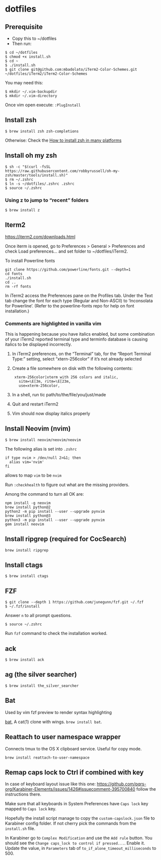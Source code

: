 # dotfiles

## Prerequisite

- Copy this to ~/dotfiles
- Then run:


```
$ cd ~/dotfiles
$ chmod +x install.sh
$ cd ~
$ ./install.sh
$ git clone git@github.com:mbadolato/iTerm2-Color-Schemes.git ~/dotfiles/iTerm2/iTerm2-Color-Schemes
```

You may need this:
```
$ mkdir ~/.vim-backupdir
$ mkdir ~/.vim-directory
```

Once vim open execute: `:PlugInstall`

## Install zsh

```
$ brew install zsh zsh-completions
```

Otherwise:
Check the [How to install zsh in many platforms](https://github.com/robbyrussell/oh-my-zsh/wiki/Installing-ZSH#how-to-install-zsh-in-many-platforms)

## Install oh my zsh

```
$ sh -c "$(curl -fsSL https://raw.githubusercontent.com/robbyrussell/oh-my-zsh/master/tools/install.sh)"
$ rm ~/.zshrc
$ ln -s ~/dotfiles/.zshrc .zshrc
$ source ~/.zshrc
```

### Using z to jump to “recent” folders

```
$ brew install z
```

## Iterm2

https://iterm2.com/downloads.html

Once iterm is opened, go to Preferences > General > Preferences and check Load preferences... and set folder to ~/dotfiles/iTerm2.

To install Powerline fonts

```
git clone https://github.com/powerline/fonts.git --depth=1
cd fonts
./install.sh
cd ..
rm -rf fonts
```

In iTerm2 access the Preferences pane on the Profiles tab.
Under the Text tab change the font for each type (Regular and Non-ASCII) to ‘Inconsolata for Powerline’. (Refer to the powerline-fonts repo for help on font installation.)

### Comments are highlighted in vanilla vim

This is happening because you have italics enabled, but some combination of your iTerm2 reported terminal type and terminfo database is causing italics to be displayed incorrectly.

1. In iTerm2 preferences, on the “Terminal” tab, for the “Report Terminal Type:” setting, select “xtern-256color” if it’s not already selected
2. Create a file somewhere on disk with the following contents:

        xterm-256color|xterm with 256 colors and italic,
          sitm=\E[3m, ritm=\E[23m,
          use=xterm-256color,
3. In a shell, run tic path/to/the/file/you/just/made
4. Quit and restart iTerm2
5. Vim should now display italics properly

## Install Neovim (nvim)

```
$ brew install neovim/neovim/neovim
```

The following alias is set into `.zshrc`
```
if type nvim > /dev/null 2>&1; then
  alias vim='nvim'
fi
```
allows to map `vim` to be `nvim`

Run `:checkhealth` to figure out what are the missing providers.

Among the command to turn all OK are:

```
npm install -g neovim
brew install python@2
python2 -m pip install --user --upgrade pynvim
brew install python@3
python3 -m pip install --user --upgrade pynvim
gem install neovim
```

## Install ripgrep (required for CocSearch)

```
brew install ripgrep
```

## Install ctags

```
$ brew install ctags
```

## FZF

```
$ git clone --depth 1 https://github.com/junegunn/fzf.git ~/.fzf
$ ~/.fzf/install
```

Answer `n` to all prompt questions.

```
$ source ~/.zshrc
```

Run `fzf` command to check the installation worked.

## ack

```
$ brew install ack
```

## ag (the silver searcher)

```
$ brew install the_silver_searcher
```

## Bat

Used by vim fzf preview to render syntax highlighting

[bat](https://github.com/sharkdp/bat), A cat(1) clone with wings. `brew install bat`.

## Reattach to user namespace wrapper

Connects tmux to the OS X clipboard service. Useful for copy mode.

```
brew install reattach-to-user-namespace
```

## Remap caps lock to Ctrl if combined with key

In case of keyboard layout issue like this one:
https://github.com/pqrs-org/Karabiner-Elements/issues/1426#issuecomment-395700840
follow the instructions there.

Make sure that all keyboards in System Preferences have `Caps lock` key mapped
to `Caps lock` key.

Hopefully the install script manage to copy the `custom-capslock.json` file to
Karabiner config folder. If not cherry pick the commands from the `install.sh`
file.

In Karabiner go to `Complex Modification` and use the `Add rule` button. You
should see the `Change caps_lock to control if pressed...`. Enable it. Update
the value, in `Parameters` tab of `to_if_alone_timeout_milliseconds` to 500.
